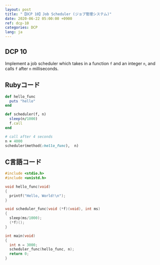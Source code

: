 ```yaml
---
layout: post
title: "【DCP 10】Job Scheduler (ジョブ管理システム)"
date: 2020-06-22 05:00:00 +0900
ref: dcp-10
categories: DCP
lang: ja
---
```


## **DCP 10**

Implement a job scheduler which takes in a function `f` and an integer `n`, and calls `f` after `n` milliseconds.

<div class="divider"></div>

## Rubyコード
```rb
def hello_func
  puts "hello"
end

def scheduler(f, n)
  sleep(n/1000)
  f.call
end

# call after 4 seconds
n = 4000
scheduler(method(:hello_func),  n)
```

## C言語コード
```c
#include <stdio.h>
#include <unistd.h>

void hello_func(void)
{
  printf("Hello, World!\n");
}

void scheduler_func(void (*f)(void), int ms)
{
  sleep(ms/1000);
  (*f)();
}

int main(void)
{
  int n = 3000;
  scheduler_func(hello_func, n);
  return 0;
}
```
